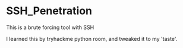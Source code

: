 # SSH_Penetration
This is a brute forcing tool with SSH


I learned this by tryhackme python room, and tweaked it to my 'taste'.
